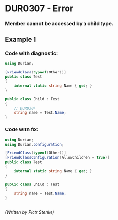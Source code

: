 # DUR0307 - Error
### Member cannot be accessed by a child type.

## Example 1

### Code with diagnostic:

```csharp
using Durian;

[FriendClass(typeof(Other))]
public class Test
{
	internal static string Name { get; }
}

public class Child : Test
{
	// DUR0307
	string name = Test.Name;
}

```

### Code with fix:

```csharp
using Durian;
using Durian.Configuration;

[FriendClass(typeof(Other))]
[FriendClassConfiguration(AllowChildren = true)]
public class Test
{
	internal static string Name { get; }
}

public class Child : Test
{
	string name = Test.Name;
}

```

##

*\(Written by Piotr Stenke\)*